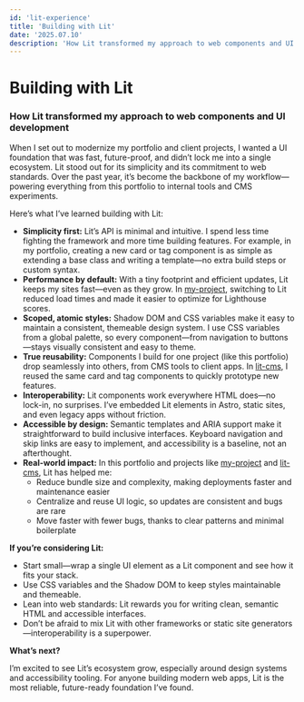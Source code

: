 ```yaml
---
id: 'lit-experience'
title: 'Building with Lit'
date: '2025.07.10'
description: 'How Lit transformed my approach to web components and UI development'
---
```


# Building with Lit

### How Lit transformed my approach to web components and UI development

When I set out to modernize my portfolio and client projects, I wanted a UI foundation that was fast, future-proof, and didn’t lock me into a single ecosystem. Lit stood out for its simplicity and its commitment to web standards. Over the past year, it’s become the backbone of my workflow—powering everything from this portfolio to internal tools and CMS experiments.

Here’s what I’ve learned building with Lit:

- **Simplicity first:** Lit’s API is minimal and intuitive. I spend less time fighting the framework and more time building features. For example, in my portfolio, creating a new card or tag component is as simple as extending a base class and writing a template—no extra build steps or custom syntax.
- **Performance by default:** With a tiny footprint and efficient updates, Lit keeps my sites fast—even as they grow. In [my-project](https://github.com/anoblet/my-project), switching to Lit reduced load times and made it easier to optimize for Lighthouse scores.
- **Scoped, atomic styles:** Shadow DOM and CSS variables make it easy to maintain a consistent, themeable design system. I use CSS variables from a global palette, so every component—from navigation to buttons—stays visually consistent and easy to theme.
- **True reusability:** Components I build for one project (like this portfolio) drop seamlessly into others, from CMS tools to client apps. In [lit-cms](https://github.com/anoblet/lit-cms), I reused the same card and tag components to quickly prototype new features.
- **Interoperability:** Lit components work everywhere HTML does—no lock-in, no surprises. I’ve embedded Lit elements in Astro, static sites, and even legacy apps without friction.
- **Accessible by design:** Semantic templates and ARIA support make it straightforward to build inclusive interfaces. Keyboard navigation and skip links are easy to implement, and accessibility is a baseline, not an afterthought.
- **Real-world impact:** In this portfolio and projects like [my-project](https://github.com/anoblet/my-project) and [lit-cms](https://github.com/anoblet/lit-cms), Lit has helped me:
  - Reduce bundle size and complexity, making deployments faster and maintenance easier
  - Centralize and reuse UI logic, so updates are consistent and bugs are rare
  - Move faster with fewer bugs, thanks to clear patterns and minimal boilerplate

**If you’re considering Lit:**

- Start small—wrap a single UI element as a Lit component and see how it fits your stack.
- Use CSS variables and the Shadow DOM to keep styles maintainable and themeable.
- Lean into web standards: Lit rewards you for writing clean, semantic HTML and accessible interfaces.
- Don’t be afraid to mix Lit with other frameworks or static site generators—interoperability is a superpower.

**What’s next?**

I’m excited to see Lit’s ecosystem grow, especially around design systems and accessibility tooling. For anyone building modern web apps, Lit is the most reliable, future-ready foundation I’ve found.
